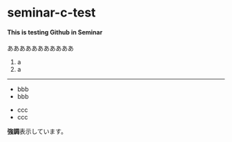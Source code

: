 # seminar-c-test
#### This is testing Github in Seminar
あああああああああああ
1. a
1. a
---
* bbb
* bbb
- ccc
- ccc

**強調**表示しています。
